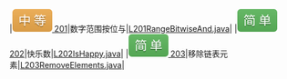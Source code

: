 |[![](./img/middle.svg) 201](https://leetcode-cn.com/problems/bitwise-and-of-numbers-range/)|数字范围按位与|[L201RangeBitwiseAnd.java](https://github.com/ybjx/Leetcode/blob/master/solution/src/main/java/com/ybjx/leetcode/solution/_0201_0300/L201RangeBitwiseAnd.java)|
|[![](./img/easy.svg) 202](https://leetcode-cn.com/problems/happy-number/)|快乐数|[L202IsHappy.java](https://github.com/ybjx/Leetcode/blob/master/solution/src/main/java/com/ybjx/leetcode/solution/_0201_0300/L202IsHappy.java)|
|[![](./img/easy.svg) 203](https://leetcode-cn.com/problems/remove-linked-list-elements/)|移除链表元素|[L203RemoveElements.java](https://github.com/ybjx/Leetcode/blob/master/solution/src/main/java/com/ybjx/leetcode/solution/_0201_0300/L203RemoveElements.java)|
